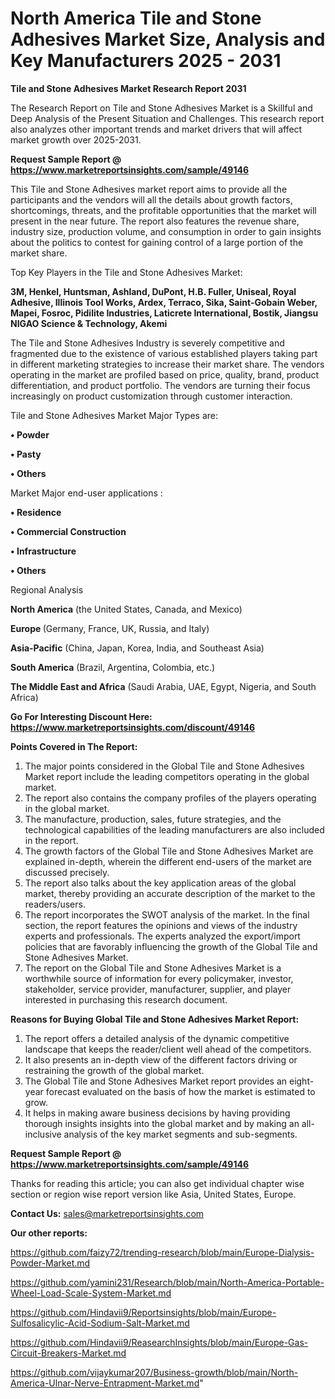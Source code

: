 # North America Tile and Stone Adhesives Market Size, Analysis and Key Manufacturers 2025 - 2031

<strong>Tile and Stone Adhesives Market Research Report 2031</strong>

The Research Report on Tile and Stone Adhesives Market is a Skillful and Deep Analysis of the Present Situation and Challenges. This research report also analyzes other important trends and market drivers that will affect market growth over 2025-2031.

<strong>Request Sample Report @ <a href=https://www.marketreportsinsights.com/sample/49146>https://www.marketreportsinsights.com/sample/49146</a></strong>

This Tile and Stone Adhesives market report aims to provide all the participants and the vendors will all the details about growth factors, shortcomings, threats, and the profitable opportunities that the market will present in the near future. The report also features the revenue share, industry size, production volume, and consumption in order to gain insights about the politics to contest for gaining control of a large portion of the market share.

Top Key Players in the Tile and Stone Adhesives Market:

<strong>3M, Henkel, Huntsman, Ashland, DuPont, H.B. Fuller, Uniseal, Royal Adhesive, Illinois Tool Works, Ardex, Terraco, Sika, Saint-Gobain Weber, Mapei, Fosroc, Pidilite Industries, Laticrete International, Bostik, Jiangsu NIGAO Science & Technology, Akemi</strong>

The Tile and Stone Adhesives Industry is severely competitive and fragmented due to the existence of various established players taking part in different marketing strategies to increase their market share. The vendors operating in the market are profiled based on price, quality, brand, product differentiation, and product portfolio. The vendors are turning their focus increasingly on product customization through customer interaction.

Tile and Stone Adhesives Market Major Types are:

<strong>•  Powder

•  Pasty

•  Others</strong>

Market Major end-user applications :

<strong>•  Residence

•  Commercial Construction

•  Infrastructure

•  Others</strong>

Regional Analysis

</u><strong><b>North America</b></strong> (the United States, Canada, and Mexico)

<strong><b>Europe </b></strong>(Germany, France, UK, Russia, and Italy)

<strong><b>Asia-Pacific</b></strong> (China, Japan, Korea, India, and Southeast Asia)

<strong><b>South America</b></strong> (Brazil, Argentina, Colombia, etc.)

<strong><b>The Middle East and Africa</b></strong> (Saudi Arabia, UAE, Egypt, Nigeria, and South Africa)

<strong>Go For Interesting Discount Here: <a href=https://www.marketreportsinsights.com/discount/49146>https://www.marketreportsinsights.com/discount/49146</a></strong>

<strong>Points Covered in The Report:</strong>
<ol>
  <li>The major points considered in the Global Tile and Stone Adhesives Market report include the leading competitors operating in the global market.</li>
  <li>The report also contains the company profiles of the players operating in the global market.</li>
  <li>The manufacture, production, sales, future strategies, and the technological capabilities of the leading manufacturers are also included in the report.</li>
  <li>The growth factors of the Global Tile and Stone Adhesives Market are explained in-depth, wherein the different end-users of the market are discussed precisely.</li>
  <li>The report also talks about the key application areas of the global market, thereby providing an accurate description of the market to the readers/users.</li>
  <li>The report incorporates the SWOT analysis of the market. In the final section, the report features the opinions and views of the industry experts and professionals. The experts analyzed the export/import policies that are favorably influencing the growth of the Global Tile and Stone Adhesives Market.</li>
  <li>The report on the Global Tile and Stone Adhesives Market is a worthwhile source of information for every policymaker, investor, stakeholder, service provider, manufacturer, supplier, and player interested in purchasing this research document.</li>
</ol>
<strong>Reasons for Buying Global Tile and Stone Adhesives Market Report:</strong>

<ol>
  <li>The report offers a detailed analysis of the dynamic competitive landscape that keeps the reader/client well ahead of the competitors.</li>
  <li>It also presents an in-depth view of the different factors driving or restraining the growth of the global market.</li>
  <li>The Global Tile and Stone Adhesives Market report provides an eight-year forecast evaluated on the basis of how the market is estimated to grow.</li>
  <li>It helps in making aware business decisions by having providing thorough insights insights into the global market and by making an all-inclusive analysis of the key market segments and sub-segments.</li>
</ol>
<strong>Request Sample Report @ <a href=https://www.marketreportsinsights.com/sample/49146>https://www.marketreportsinsights.com/sample/49146</a></strong>


Thanks for reading this article; you can also get individual chapter wise section or region wise report version like Asia, United States, Europe.

<strong>Contact Us:</strong>
sales@marketreportsinsights.com

<strong>Our other reports:</strong>

<a href=https://github.com/faizy72/trending-research/blob/main/Europe-Dialysis-Powder-Market.md>https://github.com/faizy72/trending-research/blob/main/Europe-Dialysis-Powder-Market.md</a>

<a href=https://github.com/yamini231/Research/blob/main/North-America-Portable-Wheel-Load-Scale-System-Market.md>https://github.com/yamini231/Research/blob/main/North-America-Portable-Wheel-Load-Scale-System-Market.md</a>

<a href=https://github.com/Hindavii9/Reportsinsights/blob/main/Europe-Sulfosalicylic-Acid-Sodium-Salt-Market.md>https://github.com/Hindavii9/Reportsinsights/blob/main/Europe-Sulfosalicylic-Acid-Sodium-Salt-Market.md</a>

<a href=https://github.com/Hindavii9/ReasearchInsights/blob/main/Europe-Gas-Circuit-Breakers-Market.md>https://github.com/Hindavii9/ReasearchInsights/blob/main/Europe-Gas-Circuit-Breakers-Market.md</a>

<a href=https://github.com/vijaykumar207/Business-growth/blob/main/North-America-Ulnar-Nerve-Entrapment-Market.md>https://github.com/vijaykumar207/Business-growth/blob/main/North-America-Ulnar-Nerve-Entrapment-Market.md</a>"

